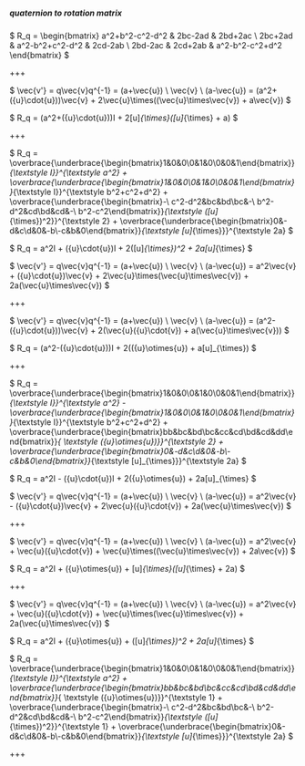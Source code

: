 ##### quaternion to rotation matrix

$ R_q = \begin{bmatrix} a^2+b^2-c^2-d^2 & 2bc-2ad & 2bd+2ac \\ 2bc+2ad & a^2-b^2+c^2-d^2 & 2cd-2ab \\ 2bd-2ac & 2cd+2ab & a^2-b^2-c^2+d^2 \end{bmatrix} $

+++

$ \vec{v'} = q\vec{v}q^{-1} = (a+\vec{u}) \ \vec{v} \ (a-\vec{u}) = (a^2+({u}\cdot{u}))\vec{v} + 2\vec{u}\times((\vec{u}\times\vec{v}) + a\vec{v}) $

$ R_q = (a^2+({u}\cdot{u}))I + 2[u]_{\times}([u]_{\times} + a) $

+++

$ R_q = \overbrace{\underbrace{\begin{bmatrix}1&0&0\\0&1&0\\0&0&1\end{bmatrix}}_{\textstyle I}}^{\textstyle a^2} + \overbrace{\underbrace{\begin{bmatrix}1&0&0\\0&1&0\\0&0&1\end{bmatrix}}_{\textstyle I}}^{\textstyle b^2+c^2+d^2} + \overbrace{\underbrace{\begin{bmatrix}-\ c^2-d^2&bc&bd\\bc&-\ b^2-d^2&cd\\bd&cd&-\ b^2-c^2\end{bmatrix}}_{\textstyle ([u]_{\times})^2}}^{\textstyle 2} + \overbrace{\underbrace{\begin{bmatrix}0&-d&c\\d&0&-b\\-c&b&0\end{bmatrix}}_{\textstyle [u]_{\times}}}^{\textstyle 2a} $

$ R_q = a^2I + ({u}\cdot{u})I + 2([u]_{\times})^2 + 2a[u]_{\times} $

$ \vec{v'} = q\vec{v}q^{-1} = (a+\vec{u}) \ \vec{v} \ (a-\vec{u}) = a^2\vec{v} + ({u}\cdot{u})\vec{v} + 2\vec{u}\times(\vec{u}\times\vec{v}) + 2a(\vec{u}\times\vec{v}) $

+++

$ \vec{v'} = q\vec{v}q^{-1} = (a+\vec{u}) \ \vec{v} \ (a-\vec{u}) = (a^2-({u}\cdot{u}))\vec{v} + 2(\vec{u}({u}\cdot{v}) + a(\vec{u}\times\vec{v})) $

$ R_q = (a^2-({u}\cdot{u}))I + 2(({u}\otimes{u}) + a[u]_{\times}) $

+++

$ R_q = \overbrace{\underbrace{\begin{bmatrix}1&0&0\\0&1&0\\0&0&1\end{bmatrix}}_{\textstyle I}}^{\textstyle a^2} - \overbrace{\underbrace{\begin{bmatrix}1&0&0\\0&1&0\\0&0&1\end{bmatrix}}_{\textstyle I}}^{\textstyle b^2+c^2+d^2} + \overbrace{\underbrace{\begin{bmatrix}bb&bc&bd\\bc&cc&cd\\bd&cd&dd\end{bmatrix}}_{ \textstyle ({u}\otimes{u})}}^{\textstyle 2} + \overbrace{\underbrace{\begin{bmatrix}0&-d&c\\d&0&-b\\-c&b&0\end{bmatrix}}_{\textstyle [u]_{\times}}}^{\textstyle 2a} $

$ R_q = a^2I - ({u}\cdot{u})I + 2({u}\otimes{u}) + 2a[u]_{\times} $

$ \vec{v'} = q\vec{v}q^{-1} = (a+\vec{u}) \ \vec{v} \ (a-\vec{u}) = a^2\vec{v} - ({u}\cdot{u})\vec{v} + 2\vec{u}({u}\cdot{v}) + 2a(\vec{u}\times\vec{v}) $

+++

$ \vec{v'} = q\vec{v}q^{-1} = (a+\vec{u}) \ \vec{v} \ (a-\vec{u}) = a^2\vec{v} + \vec{u}({u}\cdot{v}) + \vec{u}\times((\vec{u}\times\vec{v}) + 2a\vec{v}) $

$ R_q = a^2I + ({u}\otimes{u}) + [u]_{\times}([u]_{\times} + 2a) $

+++

$ \vec{v'} = q\vec{v}q^{-1} = (a+\vec{u}) \ \vec{v} \ (a-\vec{u}) = a^2\vec{v} + \vec{u}({u}\cdot{v}) + \vec{u}\times(\vec{u}\times\vec{v}) + 2a(\vec{u}\times\vec{v}) $

$ R_q = a^2I + ({u}\otimes{u}) + ([u]_{\times})^2 + 2a[u]_{\times} $

$ R_q = \overbrace{\underbrace{\begin{bmatrix}1&0&0\\0&1&0\\0&0&1\end{bmatrix}}_{\textstyle I}}^{\textstyle a^2} + \overbrace{\underbrace{\begin{bmatrix}bb&bc&bd\\bc&cc&cd\\bd&cd&dd\end{bmatrix}}_{ \textstyle ({u}\otimes{u})}}^{\textstyle 1} + \overbrace{\underbrace{\begin{bmatrix}-\ c^2-d^2&bc&bd\\bc&-\ b^2-d^2&cd\\bd&cd&-\ b^2-c^2\end{bmatrix}}_{\textstyle ([u]_{\times})^2}}^{\textstyle 1} + \overbrace{\underbrace{\begin{bmatrix}0&-d&c\\d&0&-b\\-c&b&0\end{bmatrix}}_{\textstyle [u]_{\times}}}^{\textstyle 2a} $

+++

